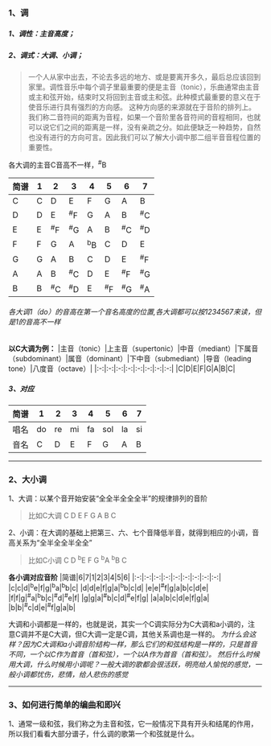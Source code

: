 ### 1、调
##### 1、调性：主音高度；
##### 2、调式：大调、小调；
> 一个人从家中出去，不论去多远的地方、或是要离开多久，最后总应该回到家里。调性音乐中每个调子里最重要的便是主音（tonic），乐曲通常由主音或主和弦开始，结束时又将回到主音或主和弦。此种模式最重要的意义在于使音乐进行具有强烈的方向感。
这种方向感的来源就在于音阶的排列上。我们称二音符间的距离为音程，如果一个音阶里各音符间的音程相同，也就可以说它们之间的距离是一样，没有亲疏之分。如此便缺乏一种趋势，自然也没有进行的方向可言。因此我们可以了解大小调中那二组半音音程位置的重要性。


各大调的主音C音高不一样，<sup>#</sup>B

|简谱|1|2|3|4|5|6|7|
|-|-|-|-|-|-|-|-|
|C|C|D|E|F|G|A|B|
|D|D|E|<sup>#</sup>F|G|A|B|<sup>#</sup>C|
|E|E|<sup>#</sup>F|<sup>#</sup>G|A|B|<sup>#</sup>C|<sup>#</sup>D|
|F|F|G|A|<sup>b</sup>B|C|D|E|
|G|G|A|B|C|D|E|<sup>#</sup>F|
|A|A|B|<sup>#</sup>C|D|E|<sup>#</sup>F|<sup>#</sup>G|
|B|B|<sup>#</sup>C|<sup>#</sup>D|E|<sup>#</sup>F|<sup>#</sup>G|<sup>#</sup>A|
###### 各大调1（do）的音高在第一个音名高度的位置,各大调都可以按1234567来读，但是1的音高不一样

**以C大调为例：**
|主音（tonic）|上主音（supertonic）|中音（mediant）|下属音（subdominant）|属音（dominant）|下中音（submediant）|导音（leading tone）|八度音（octave）|
|:-:|:-:|:-:|:-:|:-:|:-:|:-:|:-:|
|C|D|E|F|G|A|B|C|

##### 3、对应
|简谱|1|2|3|4|5|6|7|
|-|-|-|-|-|-|-|-|
|唱名|do|re|mi|fa|sol|la|si|
|音名|C|D|E|F|G|A|B|

***
### 2、大小调
1、大调：以某个音开始安装“全全半全全全半”的规律排列的音阶
> 比如C大调
C D E F G A B C

2、小调：在大调的基础上把第三、六、七个音降低半音，就得到相应的小调，音高关系为“全半全全半全全”
> 比如C小调
C D <sup>b</sup>E F G <sup>b</sup>A <sup>b</sup>B C

**各小调对应音阶**
|简谱|6|7|1|2|3|4|5|6|
|:-:|:-:|:-:|:-:|:-:|:-:|:-:|:-:|:-:|
|c|c|d|<sup>b</sup>e|f|g|<sup>b</sup>a|<sup>b</sup>b|c|
|d|d|e|f|g|a|<sup>b</sup>b|c|d|
|e|e|<sup>#</sup>f|g|a|b|c|d|e|
|f|f|g|<sup>#</sup>a|<sup>b</sup>b|c|<sup>#</sup>d|<sup>#</sup>e|f|
|g|g|a|<sup>#</sup>b|c|d|<sup>#</sup>e|f|g|
|a|a|b|c|d|e|f|g|a|
|b|b|<sup>#</sup>c|d|e|<sup>#</sup>f|g|a|b|

大调和小调都是一样的，也就是说，其实一个C调实际分为C大调和a小调的，注意C调并不是C大调，但C大调一定是C调，其他关系调也是一样的。
*为什么会这样？因为C大调和a小调音阶结构一样，那么它们的和弦结构是一样的，只是首音不同，一个以C作为首音（首和弦），一个以A作为首音（首和弦）。*
*然后什么时候用大调，什么时候用小调呢？一般大调的歌都会很活跃，明亮给人愉悦的感觉，一般小调都忧伤，悲情，给人悲伤的感觉*

***
### 3、如何进行简单的编曲和即兴
1、通常一级和弦，我们称之为主音和弦，它一般情况下具有开头和结尾的作用，所以我们看看大部分谱子，什么调的歌第一个和弦就是什么。